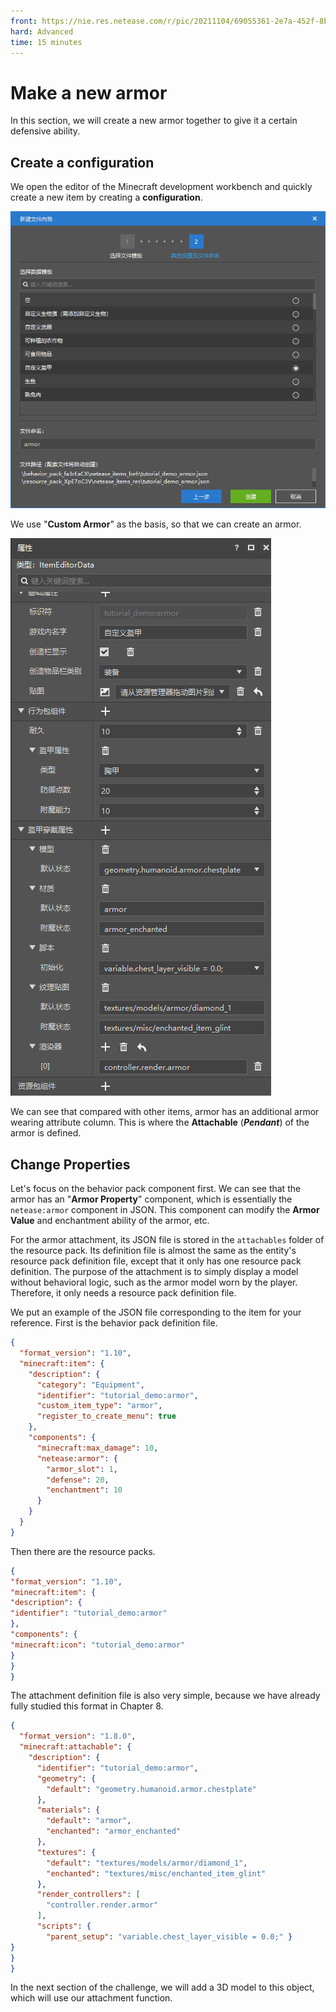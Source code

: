 ```yaml
--- 
front: https://nie.res.netease.com/r/pic/20211104/69055361-2e7a-452f-8b1a-f23e1262a03a.jpg 
hard: Advanced 
time: 15 minutes 
--- 
```

# Make a new armor 

In this section, we will create a new armor together to give it a certain defensive ability. 

## Create a configuration 

We open the editor of the Minecraft development workbench and quickly create a new item by creating a **configuration**. 

![](./images/9.4_armor_create.png) 

We use "**Custom Armor**" as the basis, so that we can create an armor. 

![](./images/9.4_armor_created.png) 

We can see that compared with other items, armor has an additional armor wearing attribute column. This is where the **Attachable** (***Pendant***) of the armor is defined. 

## Change Properties 

Let's focus on the behavior pack component first. We can see that the armor has an "**Armor Property**" component, which is essentially the `netease:armor` component in JSON. This component can modify the **Armor Value** and enchantment ability of the armor, etc. 

For the armor attachment, its JSON file is stored in the `attachables` folder of the resource pack. Its definition file is almost the same as the entity's resource pack definition file, except that it only has one resource pack definition. The purpose of the attachment is to simply display a model without behavioral logic, such as the armor model worn by the player. Therefore, it only needs a resource pack definition file. 

We put an example of the JSON file corresponding to the item for your reference. First is the behavior pack definition file. 

```json
{
  "format_version": "1.10",
  "minecraft:item": {
    "description": {
      "category": "Equipment",
      "identifier": "tutorial_demo:armor",
      "custom_item_type": "armor",
      "register_to_create_menu": true
    },
    "components": {
      "minecraft:max_damage": 10,
      "netease:armor": {
        "armor_slot": 1,
        "defense": 20,
        "enchantment": 10
      }
    }
  }
}

``` 

Then there are the resource packs. 

```json 
{ 
"format_version": "1.10", 
"minecraft:item": { 
"description": { 
"identifier": "tutorial_demo:armor" 
}, 
"components": { 
"minecraft:icon": "tutorial_demo:armor" 
} 
} 
} 
``` 

The attachment definition file is also very simple, because we have already fully studied this format in Chapter 8. 

```json
{
  "format_version": "1.8.0",
  "minecraft:attachable": {
    "description": {
      "identifier": "tutorial_demo:armor",
      "geometry": {
        "default": "geometry.humanoid.armor.chestplate"
      },
      "materials": {
        "default": "armor",
        "enchanted": "armor_enchanted"
      },
      "textures": {
        "default": "textures/models/armor/diamond_1",
        "enchanted": "textures/misc/enchanted_item_glint"
      },
      "render_controllers": [
        "controller.render.armor"
      ],
      "scripts": {
        "parent_setup": "variable.chest_layer_visible = 0.0;" } 
} 
} 
} 
``` 

In the next section of the challenge, we will add a 3D model to this object, which will use our attachment function.